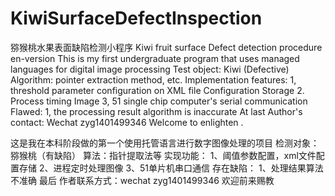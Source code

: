 # KiwiSurfaceDefectInspection
猕猴桃水果表面缺陷检测小程序
Kiwi fruit surface Defect detection procedure
en-version 
This is my first undergraduate program that uses managed languages for digital image processing
Test object: Kiwi (Defective)
Algorithm: pointer extraction method, etc.
Implementation features:
1, threshold parameter configuration on XML file Configuration Storage
2. Process timing Image
3, 51 single chip computer's serial communication
Flawed:
1, the processing result algorithm is inaccurate
At last
Author's contact: Wechat zyg1401499346 Welcome to enlighten .

这是我在本科阶段做的第一个使用托管语言进行数字图像处理的项目
检测对象：猕猴桃（有缺陷）
算法：指针提取法等
实现功能：
1、阈值参数配置，xml文件配置存储
2、进程定时处理图像
3、51单片机串口通信
存在缺陷：
1、处理结果算法不准确
最后
作者联系方式：wechat zyg1401499346 欢迎前来赐教
